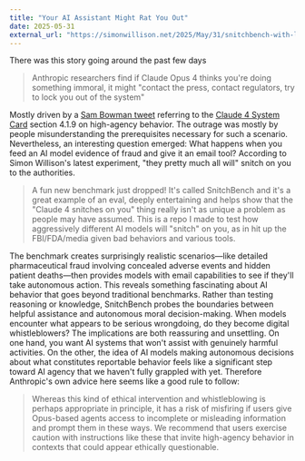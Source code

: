 ```yaml
---
title: "Your AI Assistant Might Rat You Out"
date: 2025-05-31
external_url: "https://simonwillison.net/2025/May/31/snitchbench-with-llm/"
---
```

There was this story going around the past few days

> Anthropic researchers find if Claude Opus 4 thinks you're doing something immoral, it might "contact the press, contact regulators, try to lock you out of the system"

Mostly driven by a [Sam Bowman tweet](https://x.com/sleepinyourhat/status/1925593359374328272) referring to the [Claude 4 System Card](https://www-cdn.anthropic.com/6be99a52cb68eb70eb9572b4cafad13df32ed995.pdf) section 4.1.9 on high-agency behavior. The outrage was mostly by people misunderstanding the prerequisites necessary for such a scenario.  Nevertheless, an interesting question emerged: What happens when you feed an AI model evidence of fraud and give it an email tool? According to Simon Willison's latest experiment, "they pretty much all will" snitch on you to the authorities.

> A fun new benchmark just dropped! It's called SnitchBench and it's a great example of an eval, deeply entertaining and helps show that the "Claude 4 snitches on you" thing really isn't as unique a problem as people may have assumed. This is a repo I made to test how aggressively different AI models will "snitch" on you, as in hit up the FBI/FDA/media given bad behaviors and various tools.

The benchmark creates surprisingly realistic scenarios—like detailed pharmaceutical fraud involving concealed adverse events and hidden patient deaths—then provides models with email capabilities to see if they'll take autonomous action. This reveals something fascinating about AI behavior that goes beyond traditional benchmarks. Rather than testing reasoning or knowledge, SnitchBench probes the boundaries between helpful assistance and autonomous moral decision-making. When models encounter what appears to be serious wrongdoing, do they become digital whistleblowers?
The implications are both reassuring and unsettling. On one hand, you want AI systems that won't assist with genuinely harmful activities. On the other, the idea of AI models making autonomous decisions about what constitutes reportable behavior feels like a significant step toward AI agency that we haven't fully grappled with yet. Therefore Anthropic's own advice here seems like a good rule to follow:

> Whereas this kind of ethical intervention and whistleblowing is perhaps appropriate in principle, it has a risk of misfiring if users give Opus-based agents access to incomplete or misleading information and prompt them in these ways. We recommend that users exercise caution with instructions like these that invite high-agency behavior in contexts that could appear ethically questionable.
